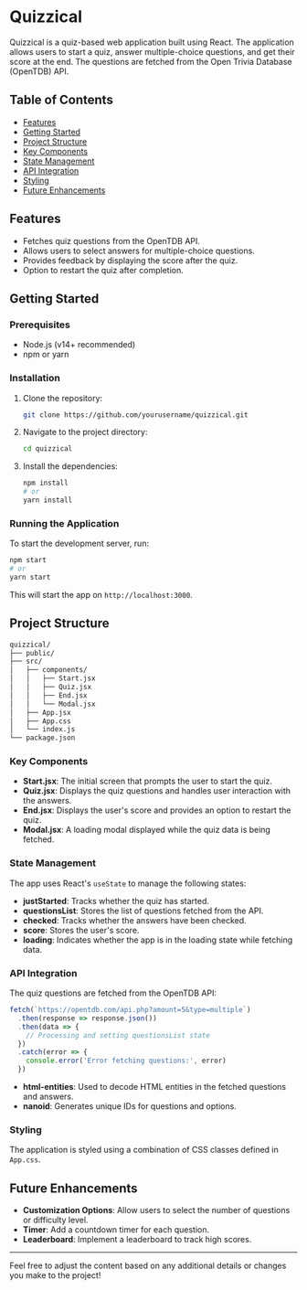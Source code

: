 # Quizzical

Quizzical is a quiz-based web application built using React. The application allows users to start a quiz, answer multiple-choice questions, and get their score at the end. The questions are fetched from the Open Trivia Database (OpenTDB) API.

## Table of Contents
- [Features](#features)
- [Getting Started](#getting-started)
- [Project Structure](#project-structure)
- [Key Components](#key-components)
- [State Management](#state-management)
- [API Integration](#api-integration)
- [Styling](#styling)
- [Future Enhancements](#future-enhancements)

## Features
- Fetches quiz questions from the OpenTDB API.
- Allows users to select answers for multiple-choice questions.
- Provides feedback by displaying the score after the quiz.
- Option to restart the quiz after completion.

## Getting Started

### Prerequisites
- Node.js (v14+ recommended)
- npm or yarn

### Installation
1. Clone the repository:
   ```bash
   git clone https://github.com/yourusername/quizzical.git
   ```
2. Navigate to the project directory:
   ```bash
   cd quizzical
   ```
3. Install the dependencies:
   ```bash
   npm install
   # or
   yarn install
   ```

### Running the Application
To start the development server, run:
```bash
npm start
# or
yarn start
```
This will start the app on `http://localhost:3000`.

## Project Structure
```bash
quizzical/
├── public/
├── src/
│   ├── components/
│   │   ├── Start.jsx
│   │   ├── Quiz.jsx
│   │   ├── End.jsx
│   │   └── Modal.jsx
│   ├── App.jsx
│   ├── App.css
│   └── index.js
└── package.json
```

### Key Components
- **Start.jsx**: The initial screen that prompts the user to start the quiz.
- **Quiz.jsx**: Displays the quiz questions and handles user interaction with the answers.
- **End.jsx**: Displays the user's score and provides an option to restart the quiz.
- **Modal.jsx**: A loading modal displayed while the quiz data is being fetched.

### State Management
The app uses React's `useState` to manage the following states:
- **justStarted**: Tracks whether the quiz has started.
- **questionsList**: Stores the list of questions fetched from the API.
- **checked**: Tracks whether the answers have been checked.
- **score**: Stores the user's score.
- **loading**: Indicates whether the app is in the loading state while fetching data.

### API Integration
The quiz questions are fetched from the OpenTDB API:
```javascript
fetch(`https://opentdb.com/api.php?amount=5&type=multiple`)
  .then(response => response.json())
  .then(data => {
    // Processing and setting questionsList state
  })
  .catch(error => {
    console.error('Error fetching questions:', error)
  })
```
- **html-entities**: Used to decode HTML entities in the fetched questions and answers.
- **nanoid**: Generates unique IDs for questions and options.

### Styling
The application is styled using a combination of CSS classes defined in `App.css`.

## Future Enhancements
- **Customization Options**: Allow users to select the number of questions or difficulty level.
- **Timer**: Add a countdown timer for each question.
- **Leaderboard**: Implement a leaderboard to track high scores.

---

Feel free to adjust the content based on any additional details or changes you make to the project!
